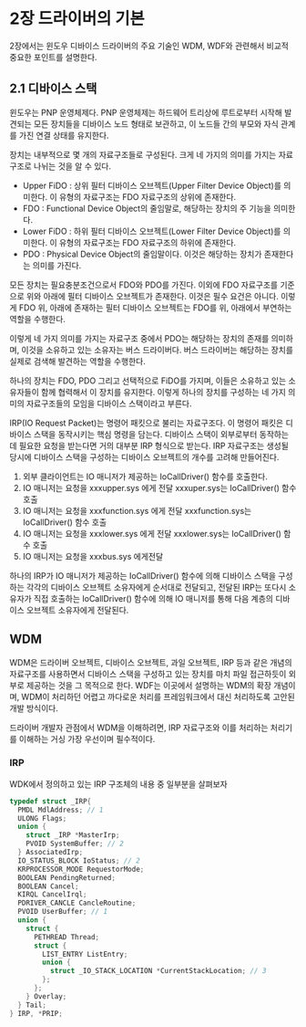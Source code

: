 # 2장 드라이버의 기본

2장에서는 윈도우 디바이스 드라이버의 주요 기술인 WDM, WDF와 관련해서 비교적 중요한 포인트를 설명한다.

## 2.1 디바이스 스택

윈도우는 PNP 운영체제다.
PNP 운영체제는 하드웨어 트리상에 루트로부터 시작해 발견되는 모든 장치들을 디바이스 노드 형태로 보관하고, 이 노드들 간의 부모와 자식 관계를 가진 연결 상태를 유지한다.

장치는 내부적으로 몇 개의 자료구조들로 구성된다.
크게 네 가지의 의미를 가지는 자료구조로 나뉘는 것을 알 수 있다.
* Upper FiDO : 상위 필터 디바이스 오브젝트(Upper Filter Device Object)를 의미한다. 이 유형의 자료구조는 FDO 자료구조의 상위에 존재한다.
* FDO : Functional Device Object의 줄임말로, 해당하는 장치의 주 기능을 의미한다. 
* Lower FiDO : 하위 필터 디바이스 오브젝트(Lower Filter Device Object)를 의미한다. 이 유형의 자료구조는 FDO 자료구조의 하위에 존재한다.
* PDO : Physical Device Object의 줄임말이다. 이것은 해당하는 장치가 존재한다는 의미를 가진다.

모든 장치는 필요충분조건으로서 FDO와 PDO를 가진다.
이외에 FDO 자료구조를 기준으로 위와 아래에 필터 디바이스 오브젝트가 존재한다.
이것은 필수 요건은 아니다.
이렇게 FDO 위, 아래에 존재하는 필터 디바이스 오브젝트는 FDO를 위, 아래에서 부연하는 역할을 수행한다.

이렇게 네 가지 의미를 가지는 자료구조 중에서 PDO는 해당하는 장치의 존재를 의미하며, 이것을 소유하고 있는 소유자는 버스 드라이버다.
버스 드라이버는 해당하는 장치를 실제로 검색해 발견하는 역할을 수행한다.

하나의 장치는 FDO, PDO 그리고 선택적으로 FiDO를 가지며, 이들은 소유하고 있는 소유자들이 함께 협력해서 이 장치를 유지한다.
이렇게 하나의 장치를 구성하는 네 가지 의미의 자료구조들의 모임을 디바이스 스택이라고 부른다.

IRP(IO Request Packet)는 명령어 패킷으로 불리는 자료구조다.
이 명령어 패킷은 디바이스 스택을 동작시키는 핵심 명령을 담는다.
디바이스 스택이 외부로부터 동작하는 데 필요한 요청을 받는다면 거의 대부분 IRP 형식으로 받는다.
IRP 자료구조는 생성될 당시에 디바이스 스택을 구성하는 디바이스 오브젝트의 개수를 고려해 만들어진다.

1. 외부 클라이언트는 IO 매니저가 제공하는 IoCallDriver() 함수를 호출한다.
2. IO 매니저는 요청을 xxxupper.sys 에게 전달 xxxuper.sys는 IoCallDriver() 함수 호출
3. IO 매니저는 요청을 xxxfunction.sys 에게 전달 xxxfunction.sys는 IoCallDriver() 함수 호출
4. IO 매니저는 요청을 xxxlower.sys 에게 전달 xxxlower.sys는 IoCallDriver() 함수 호출
5. IO 매니저는 요청을 xxxbus.sys 에게전달 

하나의 IRP가 IO 매니저가 제공하는 IoCallDriver() 함수에 의해 디바이스 스택을 구성하는 각각의 디바이스 오브젝트 소유자에게 순서대로 전달되고, 전달된 IRP는 또다시 소유자가 직접 호출하는 IoCallDriver() 함수에 의해 IO 매니저를 통해 다음 계층의 디바이스 오브젝트 소유자에게 전달된다.

## WDM

WDM은 드라이버 오브젝트, 디바이스 오브젝트, 과일 오브젝트, IRP 등과 같은 개념의 자료구조를 사용하면서 디바이스 스택을 구성하고 있는 장치를 마치 파일 접근하듯이 외부로 제공하는 것을 그 목적으로 한다.
WDF는 이곳에서 설명하는 WDM의 확장 개념이며, WDM이 처리하던 어렵고 까다로운 처리를 프레임워크에서 대신 처리하도록 고안된 개발 방식이다.

드라이버 개발자 관점에서 WDM을 이해하려면, IRP 자료구조와 이를 처리하는 처리기를 이해하는 거싱 가장 우선이며 필수적이다.

### IRP

WDK에서 정의하고 있는 IRP 구조체의 내용 중 일부분을 살펴보자

``` C
typedef struct _IRP{
  PMDL MdlAddress; // 1
  ULONG Flags;
  union {
    struct _IRP *MasterIrp;
    PVOID SystemBuffer; // 2
  } AssociatedIrp;
  IO_STATUS_BLOCK IoStatus; // 2
  KRPROCESSOR_MODE RequestorMode;
  BOOLEAN PendingReturned;
  BOOLEAN Cancel;
  KIRQL CancelIrql;
  PDRIVER_CANCLE CancleRoutine;
  PVOID UserBuffer; // 1
  union {
    struct {
      PETHREAD Thread;
      struct {
        LIST_ENTRY ListEntry;
        union {
          struct _IO_STACK_LOCATION *CurrentStackLocation; // 3
        };
      };
    } Overlay;
  } Tail;
} IRP, *PRIP;
```

